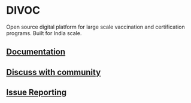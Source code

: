 # DIVOC
Open source digital platform for large scale vaccination and certification programs. Built for India scale.

## [Documentation](https://bharat-dpi.github.io/DIVOC/)

## [Discuss with community](https://github.com/bharat-dpi/DIVOC/discussions)

## [Issue Reporting](https://github.com/bharat-dpi/DIVOC/issues)

